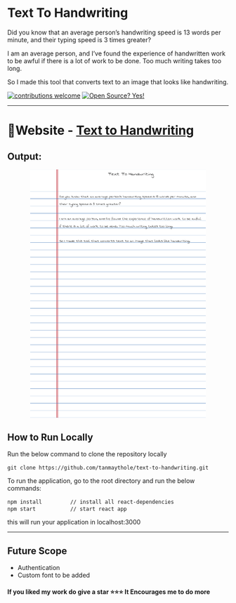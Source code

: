 # Text To Handwriting

Did you know that an average person’s handwriting speed is 13 words per minute, and their typing speed is 3 times greater?

I am an average person, and I’ve found the experience of handwritten work to be awful if there is a lot of work to be done. Too much writing takes too long.

So I made this tool that converts text to an image that looks like handwriting.

[![contributions welcome](https://img.shields.io/badge/contributions-welcome-brightgreen.svg?style=flat)](https://github.com/tanmaythole/text-to-handwriting/issues)  [![Open Source? Yes!](https://badgen.net/badge/Open%20Source%20%3F/Yes%21/blue?icon=github)](https://github.com/tanmaythole/text-to-handwriting)

---

# 🚀Website - [Text to Handwriting](https://texttohandwriting.vercel.app/)


## Output:

<p align="center">
<img width="400" src="/public/assets/images/output.png">
</p>

## How to Run Locally
Run the below command to clone the repository locally
```
git clone https://github.com/tanmaythole/text-to-handwriting.git
```

To run the application, go to the root directory and run the below commands:
```
npm install         // install all react-dependencies
npm start           // start react app
```
this will run your application in localhost:3000

---
## Future Scope
- Authentication
- Custom font to be added

#### If you liked my work do give a star ⭐⭐⭐ It Encourages me to do more